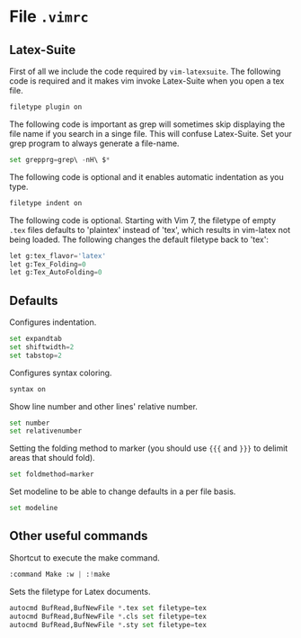 # File `.vimrc`

## Latex-Suite
First of all we include the code required by `vim-latexsuite`. The following code is required and it makes vim invoke Latex-Suite when you open a tex file.
```python file dot_vimrc
filetype plugin on
```

The following code is important as grep will sometimes skip displaying the file name if you search in a singe file. This will confuse Latex-Suite. Set your grep program to always generate a file-name.
```python file dot_vimrc
set grepprg=grep\ -nH\ $*
```

The following code is optional and it enables automatic indentation as you type.
```python file dot_vimrc
filetype indent on
```

The following code is optional. Starting with Vim 7, the filetype of empty `.tex` files defaults to 'plaintex' instead of 'tex', which results in vim-latex not being loaded. The following changes the default filetype back to 'tex':
```python file dot_vimrc
let g:tex_flavor='latex'
let g:Tex_Folding=0
let g:Tex_AutoFolding=0
```

## Defaults
Configures indentation.
```python file dot_vimrc
set expandtab
set shiftwidth=2
set tabstop=2
```

Configures syntax coloring.
```python file dot_vimrc
syntax on
```

Show line number and other lines' relative number.
```python file dot_vimrc
set number
set relativenumber
```

Setting the folding method to marker (you should use `{{{` and `}}}` to delimit areas that should fold).
```python file dot_vimrc
set foldmethod=marker
```

Set modeline to be able to change defaults in a per file basis.
```python file dot_vimrc
set modeline
```

## Other useful commands
Shortcut to execute the make command.
```python file dot_vimrc
:command Make :w | :!make
```

Sets the filetype for Latex documents.
```python file dot_vimrc
autocmd BufRead,BufNewFile *.tex set filetype=tex
autocmd BufRead,BufNewFile *.cls set filetype=tex
autocmd BufRead,BufNewFile *.sty set filetype=tex
```

